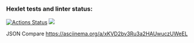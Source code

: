 ### Hexlet tests and linter status:
[![Actions Status](https://github.com/Kennocke/java-project-71/workflows/hexlet-check/badge.svg)](https://github.com/Kennocke/java-project-71/actions)
<a href="https://codeclimate.com/github/Kennocke/java-project-71/maintainability"><img src="https://api.codeclimate.com/v1/badges/5e498e5ed8a05457d3d4/maintainability" /></a>

JSON Compare
https://asciinema.org/a/xKVD2bv3Ru3a2HAUwuczUWeEL
